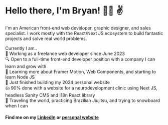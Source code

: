 # Hello there, I'm Bryan! :man_technologist: :v:

I'm an American front-end web developer, graphic designer, and sales specialist. I work mostly with the React/Next JS ecosystem to build fantastic projects and solve real world problems.

Currently I am..  
  🥷 Working as a freelance web developer since June 2023  
  🔍 Open to a full-time front-end developer position with a company I can learn and grow with  
  📖 Learning more about Framer Motion, Web Components, and starting to learn Node JS  
  🥳 Just finished building my 2024 personal website  
  👍 90% done with a website for a neurodevelopment clinic using Next JS, headless Sanity CMS and i18n React library  
  🛬 Traveling the world, practicing Brazilian Jiujitsu, and trying to snowboard when I can  

#### Find me on my [LinkedIn](https://www.linkedin.com/in/bfink777/) or [personal website](https://www.bryanfink.dev)
